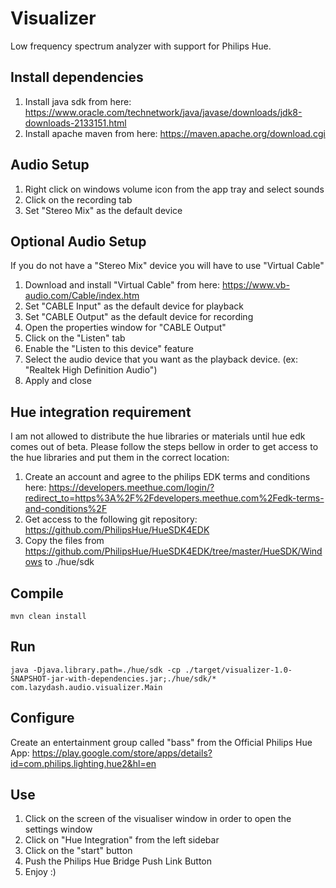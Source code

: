 # Visualizer
Low frequency spectrum analyzer with support for Philips Hue.

## Install dependencies
1. Install java sdk from here: https://www.oracle.com/technetwork/java/javase/downloads/jdk8-downloads-2133151.html
2. Install apache maven from here: https://maven.apache.org/download.cgi

## Audio Setup
1. Right click on windows volume icon from the app tray and select sounds
2. Click on the recording tab
3. Set "Stereo Mix" as the default device

## Optional Audio Setup
If you do not have a "Stereo Mix" device you will have to use "Virtual Cable"
1. Download and install "Virtual Cable" from here: https://www.vb-audio.com/Cable/index.htm
2. Set "CABLE Input" as the default device for playback
3. Set "CABLE Output" as the default device for recording
4. Open the properties window for "CABLE Output"
5. Click on the "Listen" tab
6. Enable the "Listen to this device" feature
7. Select the audio device that you want as the playback device. (ex: "Realtek High Definition Audio")
8. Apply and close

## Hue integration requirement
I am not allowed to distribute the hue libraries or materials until hue edk comes out of beta.
Please follow the steps bellow in order to get access to the hue libraries and put them in the correct location:
1. Create an account and agree to the philips EDK terms and conditions here: https://developers.meethue.com/login/?redirect_to=https%3A%2F%2Fdevelopers.meethue.com%2Fedk-terms-and-conditions%2F
2. Get access to the following git repository: https://github.com/PhilipsHue/HueSDK4EDK
3. Copy the files from https://github.com/PhilipsHue/HueSDK4EDK/tree/master/HueSDK/Windows to ./hue/sdk 

## Compile
`mvn clean install`

## Run
`java -Djava.library.path=./hue/sdk -cp ./target/visualizer-1.0-SNAPSHOT-jar-with-dependencies.jar;./hue/sdk/* com.lazydash.audio.visualizer.Main`

## Configure
Create an entertainment group called "bass" from the Official Philips Hue App: https://play.google.com/store/apps/details?id=com.philips.lighting.hue2&hl=en

## Use
1. Click on the screen of the visualiser window in order to open the settings window
2. Click on "Hue Integration" from the left sidebar
3. Click on the "start" button
4. Push the Philips Hue Bridge Push Link Button
5. Enjoy :)